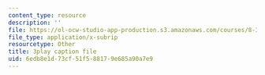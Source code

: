 ```yaml
---
content_type: resource
description: ''
file: https://ol-ocw-studio-app-production.s3.amazonaws.com/courses/8-333-statistical-mechanics-i-statistical-mechanics-of-particles-fall-2013/6edb8e1d73cf51f588179e685a90a7e9_tCxonq5r-O8.vtt
file_type: application/x-subrip
resourcetype: Other
title: 3play caption file
uid: 6edb8e1d-73cf-51f5-8817-9e685a90a7e9
---
```

